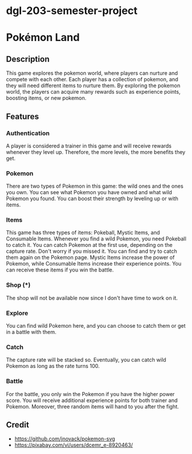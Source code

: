 # dgl-203-semester-project
# Pokémon Land
## Description
This game explores the pokemon world, where players can nurture and compete with each other. Each player has a collection of pokemon, and they will need different items to nurture them. By exploring the pokemon world, the players can acquire many rewards such as experience points, boosting items, or new pokemon.

## Features
### Authentication
A player is considered a trainer in this game and will receive rewards whenever they level up. Therefore, the more levels, the more benefits they get.

### Pokemon
There are two types of Pokemon in this game: the wild ones and the ones you own. You can see what Pokemon you have owned and what wild Pokemon you found. You can boost their strength by leveling up or with items.

### Items
This game has three types of items: Pokeball, Mystic Items, and Consumable Items. Whenever you find a wild Pokemon, you need Pokeball to catch it. You can catch Pokemon at the first use, depending on the capture rate. Don't worry if you missed it. You can find and try to catch them again on the Pokemon page. Mystic Items increase the power of Pokemon, while Consumable Items increase their experience points. You can receive these items if you win the battle.

### Shop (*)
The shop will not be available now since I don't have time to work on it.

### Explore
You can find wild Pokemon here, and you can choose to catch them or get in a battle with them.

### Catch
The capture rate will be stacked so. Eventually, you can catch wild Pokemon as long as the rate turns 100.

### Battle
For the battle, you only win the Pokemon if you have the higher power score. You will receive additional experience points for both trainer and Pokemon. Moreover, three random items will hand to you after the fight.

## Credit
- https://github.com/jnovack/pokemon-svg
- https://pixabay.com/vi/users/dcemr_e-8920463/
